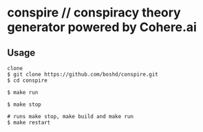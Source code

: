 # conspire // conspiracy theory generator powered by Cohere.ai

## Usage
```
clone
$ git clone https://github.com/boshd/conspire.git
$ cd conspire

$ make run

$ make stop

# runs make stop, make build and make run
$ make restart
```